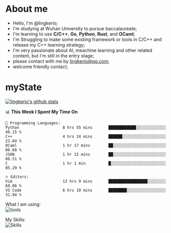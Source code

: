 # About me

- Hello, I'm @lingkerio; 
- I'm studying at Wuhan University to pursue baccalaureate;
- I'm learning to use **C/C++**, **Go**, **Python**, **Rust**, and **OCaml**;
- I'm Struggling to make some existing framework or tools in C/C++ and release my C++ learning strategy;
- I'm very passionate about AI, meachine learning and other related content, but I'm still in the entry stage;
- please contact with me by lingkerio@qq.com;
- welcome friendly contact;


# myState
[![lingkerio's github stats](https://github-readme-stats.vercel.app/api?username=lingkerio&count_private=true&show_icons=true&theme=radical "![lingkerio's github stats")](https://github.com/anuraghazra/github-readme-stats)

<!--[![Top Langs](https://github-readme-stats.vercel.app/api/top-langs/?username=lingkerio&layout=compact)](https://github.com/anuraghazra/github-readme-stats)-->

<!--START_SECTION:waka-->
📊 **This Week I Spent My Time On** 

```text
💬 Programming Languages: 
Python                   8 hrs 55 mins       ████████████░░░░░░░░░░░░░   46.15 % 
C++                      4 hrs 24 mins       ██████░░░░░░░░░░░░░░░░░░░   22.84 % 
OCaml                    1 hr 17 mins        ██░░░░░░░░░░░░░░░░░░░░░░░   06.68 % 
JSON                     1 hr 15 mins        ██░░░░░░░░░░░░░░░░░░░░░░░   06.51 % 
C                        1 hr 1 min          █░░░░░░░░░░░░░░░░░░░░░░░░   05.29 % 

🔥 Editors: 
Vim                      13 hrs 9 mins       █████████████████░░░░░░░░   68.06 % 
VS Code                  6 hrs 10 mins       ████████░░░░░░░░░░░░░░░░░   31.94 % 
```


<!--END_SECTION:waka-->

What I am using:  
![tools](https://skillicons.dev/icons?i=discord,twitter,gitlab,git,github,neovim,vim,md,matlab,stackoverflow,visualstudio,vscode)  


My Skills:  
![Skills](https://skillicons.dev/icons?i=bash,c,cpp,cmake,ocaml,docker,latex,go,html,v,codepen,java,linux,powershell,py,qt,regex,rust,php)  

